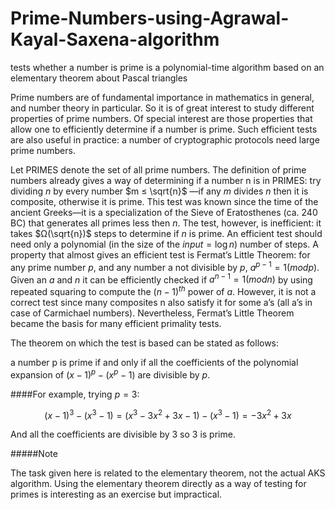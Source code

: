 # Prime-Numbers-using-Agrawal-Kayal-Saxena-algorithm
tests whether a number is prime is a polynomial-time algorithm based on an elementary theorem about Pascal triangles

Prime numbers are of fundamental importance in mathematics in general, and number theory in particular.
So it is of great interest to study different properties of prime numbers. Of special interest are
those properties that allow one to efficiently determine if a number is prime. Such efficient tests are also
useful in practice: a number of cryptographic protocols need large prime numbers.

Let PRIMES denote the set of all prime numbers. The definition of prime numbers already gives a
way of determining if a number n is in PRIMES: try dividing $n$ by every number $m ≤ \sqrt{n}$ —if any $m$
divides $n$ then it is composite, otherwise it is prime. This test was known since the time of the ancient
Greeks—it is a specialization of the Sieve of Eratosthenes (ca. 240 BC) that generates all primes less
then $n$. The test, however, is inefficient: it takes $Ω(\sqrt{n})$ steps to determine if $n$ is prime. An efficient
test should need only a polynomial (in the size of the $input = \log{n}$) number of steps. A property that
almost gives an efficient test is Fermat’s Little Theorem: for any prime number $p$, and any number a not
divisible by $p$, $a^{p−1} = 1 (mod p)$. Given an $a$ and $n$ it can be efficiently checked if $a^{n−1} = 1 (mod n)$ by using repeated squaring to compute the $(n − 1)^{th}$ power of $a$. However, it is not a correct test since many
composites n also satisfy it for some a’s (all a’s in case of Carmichael numbers). Nevertheless, Fermat’s Little Theorem became the basis for many efficient primality tests.

The theorem on which the test is based can be stated as follows: 

a number p is prime if and only if all the coefficients of the polynomial expansion of $(x − 1)^p − (x^p − 1)$
are divisible by $p$.

####For example, trying $p = 3$:

$$
(x − 1)^3 − (x^3 − 1) = (x^3 − 3x^2 + 3x − 1) − (x^3 − 1) = − 3x^2 + 3x
$$

And all the coefficients are divisible by 3 so 3 is prime.

#####Note

The task given here is related to the elementary theorem, not the actual AKS algorithm. Using the elementary theorem directly as a way of testing for primes is interesting as an exercise but impractical.
